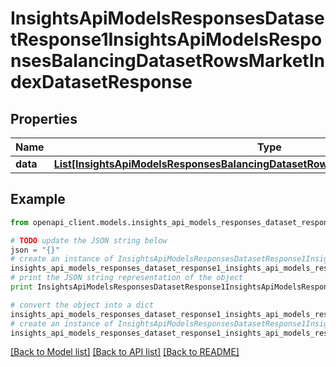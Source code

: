 # InsightsApiModelsResponsesDatasetResponse1InsightsApiModelsResponsesBalancingDatasetRowsMarketIndexDatasetResponse


## Properties
Name | Type | Description | Notes
------------ | ------------- | ------------- | -------------
**data** | [**List[InsightsApiModelsResponsesBalancingDatasetRowsMarketIndexDatasetResponse]**](InsightsApiModelsResponsesBalancingDatasetRowsMarketIndexDatasetResponse.md) |  | [optional] 

## Example

```python
from openapi_client.models.insights_api_models_responses_dataset_response1_insights_api_models_responses_balancing_dataset_rows_market_index_dataset_response import InsightsApiModelsResponsesDatasetResponse1InsightsApiModelsResponsesBalancingDatasetRowsMarketIndexDatasetResponse

# TODO update the JSON string below
json = "{}"
# create an instance of InsightsApiModelsResponsesDatasetResponse1InsightsApiModelsResponsesBalancingDatasetRowsMarketIndexDatasetResponse from a JSON string
insights_api_models_responses_dataset_response1_insights_api_models_responses_balancing_dataset_rows_market_index_dataset_response_instance = InsightsApiModelsResponsesDatasetResponse1InsightsApiModelsResponsesBalancingDatasetRowsMarketIndexDatasetResponse.from_json(json)
# print the JSON string representation of the object
print InsightsApiModelsResponsesDatasetResponse1InsightsApiModelsResponsesBalancingDatasetRowsMarketIndexDatasetResponse.to_json()

# convert the object into a dict
insights_api_models_responses_dataset_response1_insights_api_models_responses_balancing_dataset_rows_market_index_dataset_response_dict = insights_api_models_responses_dataset_response1_insights_api_models_responses_balancing_dataset_rows_market_index_dataset_response_instance.to_dict()
# create an instance of InsightsApiModelsResponsesDatasetResponse1InsightsApiModelsResponsesBalancingDatasetRowsMarketIndexDatasetResponse from a dict
insights_api_models_responses_dataset_response1_insights_api_models_responses_balancing_dataset_rows_market_index_dataset_response_form_dict = insights_api_models_responses_dataset_response1_insights_api_models_responses_balancing_dataset_rows_market_index_dataset_response.from_dict(insights_api_models_responses_dataset_response1_insights_api_models_responses_balancing_dataset_rows_market_index_dataset_response_dict)
```
[[Back to Model list]](../README.md#documentation-for-models) [[Back to API list]](../README.md#documentation-for-api-endpoints) [[Back to README]](../README.md)


